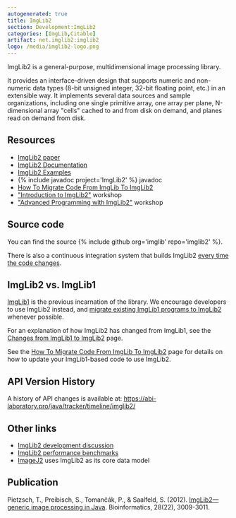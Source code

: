 ```yaml
---
autogenerated: true
title: ImgLib2
section: Development:ImgLib2
categories: [ImgLib,Citable]
artifact: net.imglib2:imglib2
logo: /media/imglib2-logo.png
---
```


ImgLib2 is a general-purpose, multidimensional image processing library.

It provides an interface-driven design that supports numeric and non-numeric data types (8-bit unsigned integer, 32-bit floating point, etc.) in an extensible way. It implements several data sources and sample organizations, including one single primitive array, one array per plane, N-dimensional array "cells" cached to and from disk on demand, and planes read on demand from disk.

## Resources

-   [ImgLib2 paper](http://bioinformatics.oxfordjournals.org/content/28/22/3009.full)
-   [ImgLib2 Documentation](/imglib2/documentation)
-   [ImgLib2 Examples](/imglib2/examples)
-   {% include javadoc project='ImgLib2' %} javadoc
-   [How To Migrate Code From ImgLib To ImgLib2](/imglib2/migrate-from-imglib1)
-   ["Introduction to ImgLib2"](/imglib2/workshop-introductory) workshop
-   ["Advanced Programming with ImgLib2"](/imglib2/workshop-advanced) workshop

## Source code

You can find the source {% include github org='imglib' repo='imglib2' %}.

There is also a continuous integration system that builds ImgLib2 [every time the code changes](https://travis-ci.org/imglib/imglib2).

## ImgLib2 vs. ImgLib1

[ImgLib1](/imglib1) is the previous incarnation of the library. We encourage developers to use ImgLib2 instead, and [migrate existing ImgLib1 programs to ImgLib2](/imglib2/migrate-from-imglib1) whenever possible.

For an explanation of how ImgLib2 has changed from ImgLib1, see the [Changes from ImgLib1 to ImgLib2](/imglib2/changes-from-imglib1) page.

See the [How To Migrate Code From ImgLib To ImgLib2](/imglib2/migrate-from-imglib1) page for details on how to update your ImgLib1-based code to use ImgLib2.

## API Version History

A history of API changes is available at: https://abi-laboratory.pro/java/tracker/timeline/imglib2/

## Other links

-   [ImgLib2 development discussion](/imglib2/discussion)
-   [ImgLib2 performance benchmarks](/imglib2/benchmarks)
-   [ImageJ2](/software/imagej2) uses ImgLib2 as its core data model

## Publication

Pietzsch, T., Preibisch, S., Tomančák, P., & Saalfeld, S. (2012). [ImgLib2—generic image processing in Java](http://bioinformatics.oxfordjournals.org/content/28/22/3009.full). Bioinformatics, 28(22), 3009-3011.

 

